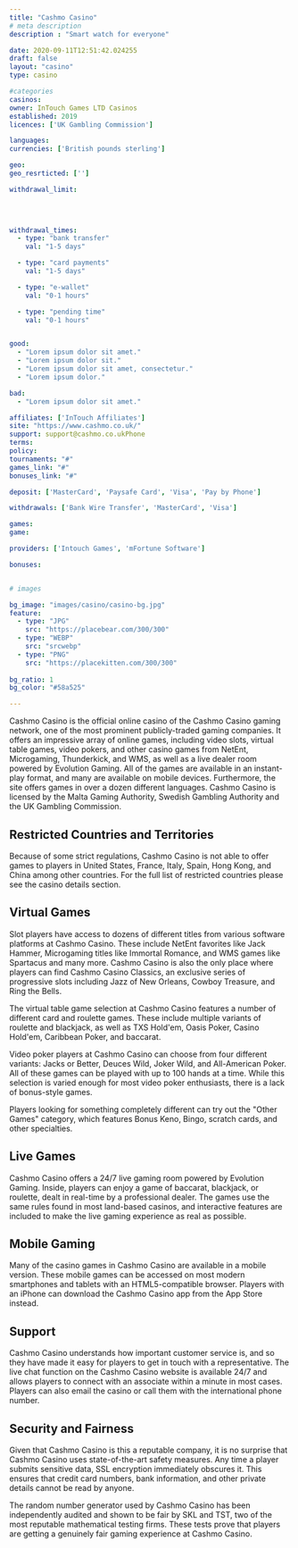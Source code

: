 ```yaml
---
title: "Cashmo Casino"
# meta description
description : "Smart watch for everyone"

date: 2020-09-11T12:51:42.024255
draft: false
layout: "casino" 
type: casino

#categories
casinos: 
owner: InTouch Games LTD Casinos
established: 2019
licences: ['UK Gambling Commission']

languages: 
currencies: ['British pounds sterling']

geo: 
geo_resrticted: ['']

withdrawal_limit:

  
  

withdrawal_times:
  - type: "bank transfer"
    val: "1-5 days"

  - type: "card payments"
    val: "1-5 days"

  - type: "e-wallet"
    val: "0-1 hours"

  - type: "pending time"
    val: "0-1 hours"


good:
  - "Lorem ipsum dolor sit amet."
  - "Lorem ipsum dolor sit."
  - "Lorem ipsum dolor sit amet, consectetur."
  - "Lorem ipsum dolor."

bad:
  - "Lorem ipsum dolor sit amet."

affiliates: ['InTouch Affiliates']
site: "https://www.cashmo.co.uk/"
support: support@cashmo.co.ukPhone
terms:
policy:
tournaments: "#"
games_link: "#"
bonuses_link: "#"

deposit: ['MasterCard', 'Paysafe Card', 'Visa', 'Pay by Phone']

withdrawals: ['Bank Wire Transfer', 'MasterCard', 'Visa']

games: 
game:

providers: ['Intouch Games', 'mFortune Software']

bonuses:


# images

bg_image: "images/casino/casino-bg.jpg"  
feature:
  - type: "JPG" 
    src: "https://placebear.com/300/300"
  - type: "WEBP"
    src: "srcwebp"
  - type: "PNG"
    src: "https://placekitten.com/300/300"  
 
bg_ratio: 1 
bg_color: "#58a525"  

---
```


Cashmo Casino is the official online casino of the Cashmo Casino gaming network, one of the most prominent publicly-traded gaming companies. It offers an impressive array of online games, including video slots, virtual table games, video pokers, and other casino games from NetEnt, Microgaming, Thunderkick, and WMS, as well as a live dealer room powered by Evolution Gaming. All of the games are available in an instant-play format, and many are available on mobile devices. Furthermore, the site offers games in over a dozen different languages. Cashmo Casino is licensed by the Malta Gaming Authority, Swedish Gambling Authority and the UK Gambling Commission.

## Restricted Countries and Territories
Because of some strict regulations, Cashmo Casino is not able to offer games to players in United States, France, Italy, Spain, Hong Kong, and China among other countries. For the full list of restricted countries please see the casino details section.

## Virtual Games
Slot players have access to dozens of different titles from various software platforms at Cashmo Casino. These include NetEnt favorites like Jack Hammer, Microgaming titles like Immortal Romance, and WMS games like Spartacus and many more. Cashmo Casino is also the only place where players can find Cashmo Casino Classics, an exclusive series of progressive slots including Jazz of New Orleans, Cowboy Treasure, and Ring the Bells.

The virtual table game selection at Cashmo Casino features a number of different card and roulette games. These include multiple variants of roulette and blackjack, as well as TXS Hold'em, Oasis Poker, Casino Hold'em, Caribbean Poker, and baccarat.

Video poker players at Cashmo Casino can choose from four different variants: Jacks or Better, Deuces Wild, Joker Wild, and All-American Poker. All of these games can be played with up to 100 hands at a time. While this selection is varied enough for most video poker enthusiasts, there is a lack of bonus-style games.

Players looking for something completely different can try out the "Other Games" category, which features Bonus Keno, Bingo, scratch cards, and other specialties.

## Live Games
Cashmo Casino offers a 24/7 live gaming room powered by Evolution Gaming. Inside, players can enjoy a game of baccarat, blackjack, or roulette, dealt in real-time by a professional dealer. The games use the same rules found in most land-based casinos, and interactive features are included to make the live gaming experience as real as possible.

## Mobile Gaming
Many of the casino games in Cashmo Casino are available in a mobile version. These mobile games can be accessed on most modern smartphones and tablets with an HTML5-compatible browser. Players with an iPhone can download the Cashmo Casino app from the App Store instead.

## Support
Cashmo Casino understands how important customer service is, and so they have made it easy for players to get in touch with a representative. The live chat function on the Cashmo Casino website is available 24/7 and allows players to connect with an associate within a minute in most cases. Players can also email the casino or call them with the international phone number.

## Security and Fairness
Given that Cashmo Casino is this a reputable company, it is no surprise that Cashmo Casino uses state-of-the-art safety measures. Any time a player submits sensitive data, SSL encryption immediately obscures it. This ensures that credit card numbers, bank information, and other private details cannot be read by anyone.

The random number generator used by Cashmo Casino has been independently audited and shown to be fair by SKL and TST, two of the most reputable mathematical testing firms. These tests prove that players are getting a genuinely fair gaming experience at Cashmo Casino.